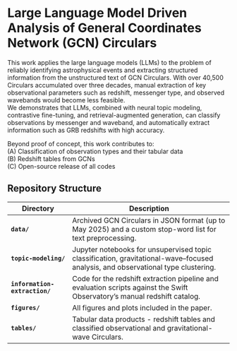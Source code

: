 # Large Language Model Driven Analysis of General Coordinates Network (GCN) Circulars

This work applies the large language models (LLMs) to the problem of reliably identifying astrophysical events and extracting structured information from the unstructured text of GCN Circulars. With over 40,500 Circulars accumulated over three decades, manual extraction of key observational parameters such as redshift, messenger type, and observed wavebands would become less feasible.<br>
We demonstrates that LLMs, combined with neural topic modeling, contrastive fine-tuning, and retrieval-augmented generation, can classify observations by messenger and waveband, and automatically extract information such as GRB redshifts with high accuracy.

Beyond proof of concept, this work contributes to:<br> 
(A) Classification of observation types and their tabular data <br>
(B) Redshift tables from GCNs <br> 
(C) Open-source release of all codes

## Repository Structure

| Directory                     | Description                                                                                                                      |
| ----------------------------- | -------------------------------------------------------------------------------------------------------------------------------- |
| **`data/`**                   | Archived GCN Circulars in JSON format (up to May 2025) and a custom stop-word list for text preprocessing.                       |
| **`topic-modeling/`**         | Jupyter notebooks for unsupervised topic classification, gravitational-wave–focused analysis, and observational type clustering. |
| **`information-extraction/`** | Code for the redshift extraction pipeline and evaluation scripts against the Swift Observatory’s manual redshift catalog.      |
| **`figures/`**                | All figures and plots included in the paper.                                                                                     |
| **`tables/`**                 | Tabular data products - redshift tables and classified observational and gravitational-wave Circulars.                             |
